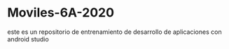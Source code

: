 # Moviles-6A-2020
este es un repositorio de entrenamiento de desarrollo de aplicaciones con android studio 
